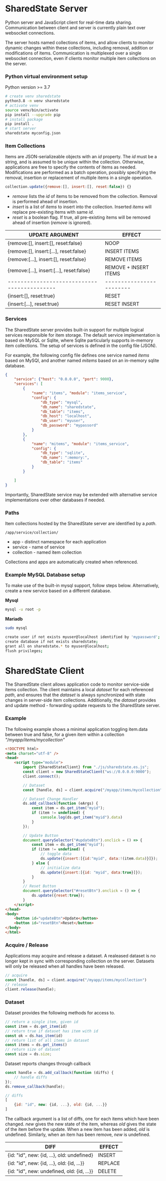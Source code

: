 
# SharedState Server

Python server and JavaScript client for real-time data sharing. 
Communication between client and server is currently plain text 
over websocket connections.

The server hosts named collections of items, and allow clients
to monitor dynamic changes within these collections, including
removal, addition or modifications of items. Communication
is multiplexed over a single websocket connection, even if
clients monitor multiple item collections on the server.


### Python virtual environment setup

Python version >= 3.7

```sh
# create venv sharedstate
python3.8 -m venv sharedstate
# activate venv
source venv/bin/activate
pip install --upgrade pip
# install package
pip install .
# start server
sharedstate myconfig.json
```

### Item Collections

Items are JSON-serializeable objects with an _id_ property.
The _id_ must be a string, and is assumed to be unique within the
collection. Otherwise, applications are free to specify the contents 
of items as needed. Modifications are performed as a batch operation,
possibly specifying the removal, insertion or replacement of multiple
items in a single operation.

```javascript
collection.update({remove:[], insert:[], reset:false}) {}
```

* _remove_ lists the _id_ of items to be removed from the collection. 
Removal is performed ahead of insertion.
* _insert_ is a list of _items_ to insert into the collection. Inserted _items_
will replace pre-existing items with same _id_.
* _reset_ is a boolean flag. If true, all pre-existing items will be removed
  ahead of insertion  (_remove_ is ignored).


| UPDATE ARGUMENT                           | EFFECT                 |
|-------------------------------------------|------------------------|
| {remove:[], insert:[], reset:false}       | NOOP                   |
| {remove:[], insert:[...], reset:false}    | INSERT ITEMS           |
| {remove:[...], insert:[], reset:false}    | REMOVE ITEMS           |
| {remove:[...], insert:[...], reset:false} | REMOVE + INSERT ITEMS  |
|-------------------------------------------|------------------------|
| {insert:[], reset:true}                   | RESET                  |
| {insert:[...], reset:true}                | RESET INSERT           |


### Services

The SharedState server provides built-in support for multiple logical 
services responsible for item storage. The default service implementation
is based on MySQL or Sqlite, where Sqlite particularly supports in-memory item
collections. The setup of services is defined in the config file (JSON).

For example, the following config file defines one service named _items_ based on MySQl,
and another named _mitems_ based on an in-memory sqlite database.  

```json
{
    "service": {"host": "0.0.0.0", "port": 9000},
    "services": [
        {
            "name": "items", "module": "items_service", 
            "config": {
                "db_type": "mysql",
                "db_name": "sharedstate",
                "db_table": "items",
                "db_host": "localhost",
                "db_user": "myuser",
                "db_password": "mypassord"
            }
        },
        {
            "name": "mitems", "module": "items_service", 
            "config": {
                "db_type": "sqlite",
                "db_name": ":memory:",
                "db_table": "items"
            }
        }

    ]
}
```

Importantly, SharedState service may be extended with alternative service implementations
over other databases if needed. 


### Paths
Item collections hosted by the SharedState server are identified by a _path_.

```text
/app/service/collection/
```

* app - distinct namespace for each application
* service - name of service
* collection - named item collection  

Collections and apps are automatically created when referenced.  


### Example MySQL Database setup

To make use of the built-in mysql support, follow steps below.
Alternatively, create a new service based on a different database.

**Mysql**
```sh
mysql -u root -p 
```

**Mariadb**
```sh
sudo mysql 
```

```sh
create user if not exists myuser@localhost identified by 'mypassword';
create database if not exists sharedstate;
grant all on sharedstate.* to myuser@localhost;
flush privileges;
```

# SharedState Client

The SharedState client allows application code to monitor service-side items collection.
The client maintains a local _dataset_ for each referenced _path_, and ensures that
the _dataset_ is always synchronized with state changes in server-side item collections. 
Additionally, the _dataset_ provides and update method - forwarding update requests to
the SharedState server.


### Example

The following example shows a minimal application toggling item.data between 
true and false, for a given item within a collection *"/myapp/items/mycollection"*

```html
<!DOCTYPE html>
<meta charset="utf-8" />
<head>
    <script type="module">
        import {SharedStateClient} from "./js/sharedstate.es.js";
        const client = new SharedStateClient("ws://0.0.0.0:9000");
        client.connect();

        // Dataset
        const [handle, ds] = client.acquire("/myapp/items/mycollection")

        // Dataset Change Handler
        ds.add_callback(function (eArgs) {
            const item = ds.get_item("myid");
            if (item != undefined) {
                console.log(ds.get_item("myid").data)
            }
        });

        // Update Button
        document.querySelector("#updateBtn").onclick = () => {
            const item = ds.get_item("myid");
            if (item != undefined) {
                // toggle data
                ds.update({insert:[{id:"myid", data:!(item.data)}]});
            } else {
                // initialize data
                ds.update({insert:[{id: "myid", data:true}]});
            }
        }
        // Reset Button
        document.querySelector("#resetBtn").onclick = () => {
            ds.update({reset:true});
        }
    </script>
</head>
<body>
    <button id="updateBtn">Update</button>
    <button id="resetBtn">Reset</button>
</body>
</html> 
```

### Acquire / Release

Applications may acquire and release a dataset. A realeased dataset is
no longer kept in sync with corresponding collection on the server.
Datasets will only be released when all handles have been released.

```javascript
// acquire
const [handle, ds] = client.acquire("/myapp/items/mycollection")
// release
client.release(handle);
```


### Dataset

Dataset provides the following methods for access to. 

```javascript
// return a single item, given id
const item = ds.get_item(id)
// return true if dataset has item with id
const ok = ds.has_item(id)
// return list of all items in dataset
const items = ds.get_items()
// return size of dataset
const size = ds.size;
```

Dataset reports changes through callback

```javascript
const handle = ds.add_callback(function (diffs) {
    // handle diffs
});
ds.remove_callback(handle);

// diffs
[
    {id: "id", new: {id, ...}, old: {id, ...}}
]
```

The callback argument is a list of diffs, one for each items which have
been changed. *new* gives the new state of the item, whereas *old* gives the
state of the item before the update. When a new item has been added, 
*old* is undefined. Similarly, when an item has been remove, *new* is undefined.  

| DIFF                                        | EFFECT   |
|---------------------------------------------|----------|
| {id: "id", new: {id, ...}, old: undefined}  | INSERT   |
| {id: "id", new: {id, ...}, old: {id, ...}}  | REPLACE  |
| {id: "id", new: undefined, old: {id, ...}}  | DELETE   |

